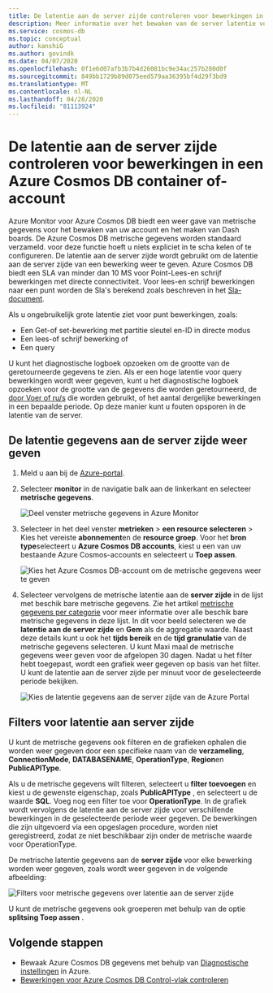 ```yaml
---
title: De latentie aan de server zijde controleren voor bewerkingen in Azure Cosmos DB
description: Meer informatie over het bewaken van de server latentie voor bewerkingen in Azure Cosmos DB account of een container. Eigen aars van een Azure Cosmos DB-account kunnen inzicht krijgen in de latentie problemen aan de server zijde met uw Azure Cosmos-accounts.
ms.service: cosmos-db
ms.topic: conceptual
author: kanshiG
ms.author: govindk
ms.date: 04/07/2020
ms.openlocfilehash: 0f1e6d07afb3b7b4d26081bc9e34ac257b280d0f
ms.sourcegitcommit: 849bb1729b89d075eed579aa36395bf4d29f3bd9
ms.translationtype: MT
ms.contentlocale: nl-NL
ms.lasthandoff: 04/28/2020
ms.locfileid: "81113924"
---
```

# <a name="how-to-monitor-the-server-side-latency-for-operations-in-an-azure-cosmos-db-container-or-account"></a>De latentie aan de server zijde controleren voor bewerkingen in een Azure Cosmos DB container of-account

Azure Monitor voor Azure Cosmos DB biedt een weer gave van metrische gegevens voor het bewaken van uw account en het maken van Dash boards. De Azure Cosmos DB metrische gegevens worden standaard verzameld. voor deze functie hoeft u niets expliciet in te scha kelen of te configureren. De latentie aan de server zijde wordt gebruikt om de latentie aan de server zijde van een bewerking weer te geven. Azure Cosmos DB biedt een SLA van minder dan 10 MS voor Point-Lees-en schrijf bewerkingen met directe connectiviteit. Voor lees-en schrijf bewerkingen naar een punt worden de Sla's berekend zoals beschreven in het [Sla-document](https://azure.microsoft.com/support/legal/sla/cosmos-db/v1_3/).

Als u ongebruikelijk grote latentie ziet voor punt bewerkingen, zoals:

* Een Get-of set-bewerking met partitie sleutel en-ID in directe modus
* Een lees-of schrijf bewerking of
* Een query

U kunt het diagnostische logboek opzoeken om de grootte van de geretourneerde gegevens te zien. Als er een hoge latentie voor query bewerkingen wordt weer gegeven, kunt u het diagnostische logboek opzoeken voor de grootte van de gegevens die worden geretourneerd, de [door Voer of ru/s](cosmosdb-monitor-resource-logs.md#diagnostic-queries) die worden gebruikt, of het aantal dergelijke bewerkingen in een bepaalde periode. Op deze manier kunt u fouten opsporen in de latentie van de server.

## <a name="view-the-server-side-latency-metric"></a>De latentie gegevens aan de server zijde weer geven

1. Meld u aan bij de [Azure-portal](https://portal.azure.com/).

1. Selecteer **monitor** in de navigatie balk aan de linkerkant en selecteer **metrische gegevens**.

   ![Deel venster metrische gegevens in Azure Monitor](./media/monitor-server-side-latency/monitor-metrics-blade.png)

1. Selecteer in het deel venster **metrieken** > **een resource selecteren** > Kies het vereiste **abonnement**en de **resource groep**. Voor het **bron type**selecteert u **Azure Cosmos DB accounts**, kiest u een van uw bestaande Azure Cosmos-accounts en selecteert u **Toep assen**.
   
   ![Kies het Azure Cosmos DB-account om de metrische gegevens weer te geven](./media/monitor-server-side-latency/select-cosmos-db-account.png)

1. Selecteer vervolgens de metrische latentie aan de **server zijde** in de lijst met beschik bare metrische gegevens. Zie het artikel [metrische gegevens per categorie](monitor-cosmos-db-reference.md) voor meer informatie over alle beschik bare metrische gegevens in deze lijst. In dit voor beeld selecteren we de **latentie aan de server zijde** en **Gem** als de aggregatie waarde. Naast deze details kunt u ook het **tijds bereik** en de **tijd granulatie** van de metrische gegevens selecteren. U kunt Maxi maal de metrische gegevens weer geven voor de afgelopen 30 dagen.  Nadat u het filter hebt toegepast, wordt een grafiek weer gegeven op basis van het filter. U kunt de latentie aan de server zijde per minuut voor de geselecteerde periode bekijken.  

   ![Kies de latentie gegevens aan de server zijde van de Azure Portal](./media/monitor-server-side-latency/server-side-latency-metric.png)

## <a name="filters-for-server-side-latency"></a>Filters voor latentie aan server zijde

U kunt de metrische gegevens ook filteren en de grafieken ophalen die worden weer gegeven door een specifieke naam van de **verzameling**, **ConnectionMode**, **DATABASENAME**, **OperationType**, **Region**en **PublicAPIType**. 

Als u de metrische gegevens wilt filteren, selecteert u **filter toevoegen** en kiest u de gewenste eigenschap, zoals **PublicAPIType** , en selecteert u de waarde **SQL**. Voeg nog een filter toe voor **OperationType**. In de grafiek wordt vervolgens de latentie aan de server zijde voor verschillende bewerkingen in de geselecteerde periode weer gegeven. De bewerkingen die zijn uitgevoerd via een opgeslagen procedure, worden niet geregistreerd, zodat ze niet beschikbaar zijn onder de metrische waarde voor OperationType.

De metrische latentie gegevens aan de **server zijde** voor elke bewerking worden weer gegeven, zoals wordt weer gegeven in de volgende afbeelding:

![Filters voor metrische gegevens over latentie aan de server zijde](./media/monitor-server-side-latency/server-side-latency-filters.png)

U kunt de metrische gegevens ook groeperen met behulp van de optie **splitsing Toep assen** .  

## <a name="next-steps"></a>Volgende stappen

* Bewaak Azure Cosmos DB gegevens met behulp van [Diagnostische instellingen](cosmosdb-monitor-resource-logs.md) in Azure.
* [Bewerkingen voor Azure Cosmos DB Control-vlak controleren](audit-control-plane-logs.md)